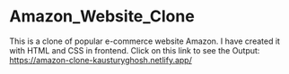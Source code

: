 # Amazon_Website_Clone
This is a clone of popular e-commerce website Amazon. I have created it with HTML and CSS in frontend.
Click on this link to see the Output: 
https://amazon-clone-kausturyghosh.netlify.app/
